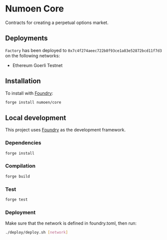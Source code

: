 # Numoen Core

Contracts for creating a perpetual options market.

## Deployments

`Factory` has been deployed to `0x7c4f274aeec722b8f93ce1a83e52872bcd11f7d3` on the following networks:

- Ethereum Goerli Testnet

## Installation

To install with [Foundry](https://github.com/foundry-rs/foundry):

```bash
forge install numoen/core
```

## Local development

This project uses [Foundry](https://github.com/foundry-rs/foundry) as the development framework.

### Dependencies

```bash
forge install
```

### Compilation

```bash
forge build
```

### Test

```bash
forge test
```

### Deployment

Make sure that the network is defined in foundry.toml, then run:

```bash
./deploy/deploy.sh [network]
```
